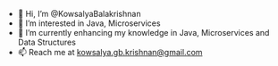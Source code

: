 - 👋 Hi, I’m @KowsalyaBalakrishnan
- 👀 I’m interested in Java, Microservices
- 🌱 I’m currently enhancing my knowledge in Java, Microservices and Data Structures
- 📫 Reach me at kowsalya.gb.krishnan@gmail.com

<!---
KowsalyaBalakrishnan/KowsalyaBalakrishnan is a ✨ special ✨ repository because its `README.md` (this file) appears on your GitHub profile.
You can click the Preview link to take a look at your changes.
--->
